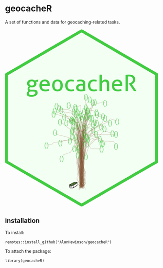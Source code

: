 # geocacheR

A set of functions and data for geocaching-related tasks.

![geocacheR hex sticker](/nobuild/sticker/geocacheR.png)

## installation  

To install:  
```
remotes::install_github("AlunHewinson/geocacheR")
```

To attach the package:
```
library(geocacheR)
```
